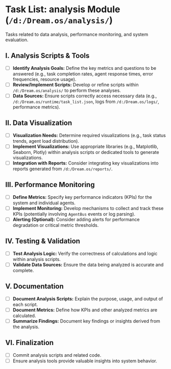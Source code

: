 # Task List: analysis Module (`/d:/Dream.os/analysis/`)

Tasks related to data analysis, performance monitoring, and system evaluation.

## I. Analysis Scripts & Tools

-   [ ] **Identify Analysis Goals:** Define the key metrics and questions to be answered (e.g., task completion rates, agent response times, error frequencies, resource usage).
-   [ ] **Review/Implement Scripts:** Develop or refine scripts within `/d:/Dream.os/analysis/` to perform these analyses.
-   [ ] **Data Sources:** Ensure scripts correctly access necessary data (e.g., `/d:/Dream.os/runtime/task_list.json`, logs from `/d:/Dream.os/logs/`, performance metrics).

## II. Data Visualization

-   [ ] **Visualization Needs:** Determine required visualizations (e.g., task status trends, agent load distribution).
-   [ ] **Implement Visualizations:** Use appropriate libraries (e.g., Matplotlib, Seaborn, Plotly) within analysis scripts or dedicated tools to generate visualizations.
-   [ ] **Integration with Reports:** Consider integrating key visualizations into reports generated from `/d:/Dream.os/reports/`.

## III. Performance Monitoring

-   [ ] **Define Metrics:** Specify key performance indicators (KPIs) for the system and individual agents.
-   [ ] **Implement Monitoring:** Develop mechanisms to collect and track these KPIs (potentially involving `AgentBus` events or log parsing).
-   [ ] **Alerting (Optional):** Consider adding alerts for performance degradation or critical metric thresholds.

## IV. Testing & Validation

-   [ ] **Test Analysis Logic:** Verify the correctness of calculations and logic within analysis scripts.
-   [ ] **Validate Data Sources:** Ensure the data being analyzed is accurate and complete.

## V. Documentation

-   [ ] **Document Analysis Scripts:** Explain the purpose, usage, and output of each script.
-   [ ] **Document Metrics:** Define how KPIs and other analyzed metrics are calculated.
-   [ ] **Summarize Findings:** Document key findings or insights derived from the analysis.

## VI. Finalization

-   [ ] Commit analysis scripts and related code.
-   [ ] Ensure analysis tools provide valuable insights into system behavior. 